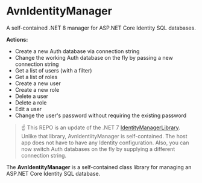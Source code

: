 # AvnIdentityManager

A self-contained .NET 8 manager for ASP.NET Core Identity SQL databases.

**Actions:**

- Create a new Auth database via connection string
- Change the working Auth database on the fly by passing a new connection string
- Get a list of users (with a filter)
- Get a list of roles
- Create a new user
- Create a new role
- Delete a user
- Delete a role
- Edit a user
- Change the user's password without requiring the existing password

> :point_up: This REPO is an update of the .NET 7 [IdentityManagerLibrary](https://github.com/carlfranklin/IdentityManagerLibrary). Unlike that library, AvnIdentiityManager is self-contained. The host app does not have to have any Identity configuration. Also, you can now switch Auth databases on the fly by supplying a different connection string.

The **AvnIdentityManager** is a self-contained class library for managing an ASP.NET Core Identity SQL database.



